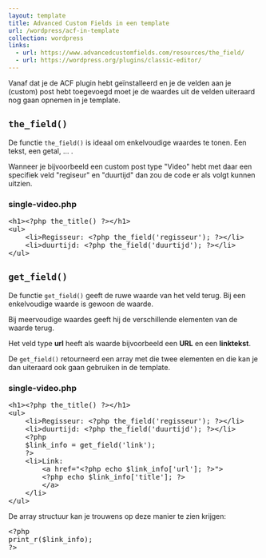 ```yaml
---
layout: template
title: Advanced Custom Fields in een template
url: /wordpress/acf-in-template
collection: wordpress
links:
  - url: https://www.advancedcustomfields.com/resources/the_field/
  - url: https://wordpress.org/plugins/classic-editor/
---
```


Vanaf dat je de ACF plugin hebt geïnstalleerd en je de velden aan je (custom) post hebt toegevoegd moet je de waardes uit de velden uiteraard nog gaan opnemen in je template.

## <code>the_field()</code>

De functie <code>the_field()</code> is ideaal om enkelvoudige waardes te tonen. Een tekst, een getal, ... . 

Wanneer je bijvoorbeeld een custom post type "Video" hebt met daar een specifiek veld "regiseur" en "duurtijd" dan zou de code er als volgt kunnen uitzien.

### single-video.php
<pre>
&lt;h1&gt;&lt;?php the_title() ?&gt;&lt;/h1&gt;
&lt;ul&gt;
    &lt;li>Regisseur: &lt;?php the_field('regisseur'); ?&gt;&lt;/li&gt;
    &lt;li>duurtijd: &lt;?php the_field('duurtijd'); ?&gt;&lt;/li&gt;
&lt;/ul&gt;
</pre> 


## <code>get_field()</code>

De functie <code>get_field()</code> geeft de ruwe waarde van het veld terug. Bij een enkelvoudige waarde is gewoon de waarde.

Bij meervoudige waardes geeft hij de verschillende elementen van de waarde terug.

Het veld type <strong>url</strong> heeft als waarde bijvoorbeeld een <strong>URL</strong> en een <strong>linktekst</strong>.

De <code>get_field()</code> retourneerd een array met die twee elementen en die kan je dan uiteraard ook gaan gebruiken in de template.

### single-video.php

<pre>
&lt;h1&gt;&lt;?php the_title() ?&gt;&lt;/h1&gt;
&lt;ul&gt;
    &lt;li&gt;Regisseur: &lt;?php the_field('regisseur'); ?&gt;&lt;/li&gt;
    &lt;li&gt;duurtijd: &lt;?php the_field('duurtijd'); ?&gt;&lt;/li&gt;
    &lt;?php 
    $link_info = get_field('link'); 
    ?&gt;
    &lt;li&gt;Link: 
        &lt;a href="&lt;?php echo $link_info['url']; ?&gt;"&gt;
        &lt;?php echo $link_info['title']; ?&gt;
        &lt;/a&gt;
    &lt;/li&gt;
&lt;/ul&gt;    
</pre>

De array structuur kan je trouwens op deze manier te zien krijgen:

<pre>
&lt;?php
print_r($link_info);
?&gt;
</pre>